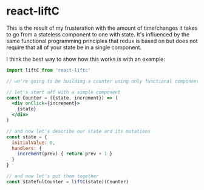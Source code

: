 # react-liftC

This is the result of my frusteration with the amount of time/changes it takes to go from a stateless
component to one with state. It's influenced by the same functional programming principles that redux
is based on but does not require that all of your state be in a single component.


I think the best way to show how this works is with an example:

```jsx
import liftC from 'react-liftc'

// we're going to be building a counter using only functional components and pure functions

// let's start off with a simple component
const Counter = ({state, increment}) => (
  <div onClick={increment}>
    {state}
  </div>
)

// and now let's describe our state and its mutations
const state = {
  initialValue: 0,
  handlers: {
    increment(prev) { return prev + 1 }
  }
}

// and now let's put them together
const StatefulCounter = liftC(state)(Counter)
```
